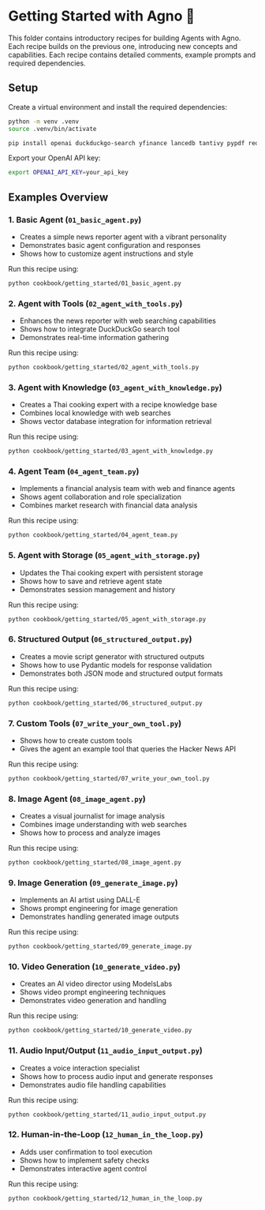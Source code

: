 # Getting Started with Agno 🚀

This folder contains introductory recipes for building Agents with Agno. Each recipe builds on the previous one, introducing new concepts and capabilities. Each recipe contains detailed comments, example prompts and required dependencies.

## Setup

Create a virtual environment and install the required dependencies:

```bash
python -m venv .venv
source .venv/bin/activate

pip install openai duckduckgo-search yfinance lancedb tantivy pypdf requests sqlalchemy agno
```

Export your OpenAI API key:

```bash
export OPENAI_API_KEY=your_api_key
```

## Examples Overview

### 1. Basic Agent (`01_basic_agent.py`)
- Creates a simple news reporter agent with a vibrant personality
- Demonstrates basic agent configuration and responses
- Shows how to customize agent instructions and style

Run this recipe using:
```bash
python cookbook/getting_started/01_basic_agent.py
```

### 2. Agent with Tools (`02_agent_with_tools.py`)
- Enhances the news reporter with web searching capabilities
- Shows how to integrate DuckDuckGo search tool
- Demonstrates real-time information gathering

Run this recipe using:
```bash
python cookbook/getting_started/02_agent_with_tools.py
```

### 3. Agent with Knowledge (`03_agent_with_knowledge.py`)
- Creates a Thai cooking expert with a recipe knowledge base
- Combines local knowledge with web searches
- Shows vector database integration for information retrieval

Run this recipe using:
```bash
python cookbook/getting_started/03_agent_with_knowledge.py
```

### 4. Agent Team (`04_agent_team.py`)
- Implements a financial analysis team with web and finance agents
- Shows agent collaboration and role specialization
- Combines market research with financial data analysis

Run this recipe using:
```bash
python cookbook/getting_started/04_agent_team.py
```

### 5. Agent with Storage (`05_agent_with_storage.py`)
- Updates the Thai cooking expert with persistent storage
- Shows how to save and retrieve agent state
- Demonstrates session management and history

Run this recipe using:
```bash
python cookbook/getting_started/05_agent_with_storage.py
```

### 6. Structured Output (`06_structured_output.py`)
- Creates a movie script generator with structured outputs
- Shows how to use Pydantic models for response validation
- Demonstrates both JSON mode and structured output formats

Run this recipe using:
```bash
python cookbook/getting_started/06_structured_output.py
```

### 7. Custom Tools (`07_write_your_own_tool.py`)
- Shows how to create custom tools
- Gives the agent an example tool that queries the Hacker News API

Run this recipe using:
```bash
python cookbook/getting_started/07_write_your_own_tool.py
```

### 8. Image Agent (`08_image_agent.py`)
- Creates a visual journalist for image analysis
- Combines image understanding with web searches
- Shows how to process and analyze images

Run this recipe using:
```bash
python cookbook/getting_started/08_image_agent.py
```

### 9. Image Generation (`09_generate_image.py`)
- Implements an AI artist using DALL-E
- Shows prompt engineering for image generation
- Demonstrates handling generated image outputs

Run this recipe using:
```bash
python cookbook/getting_started/09_generate_image.py
```

### 10. Video Generation (`10_generate_video.py`)
- Creates an AI video director using ModelsLabs
- Shows video prompt engineering techniques
- Demonstrates video generation and handling

Run this recipe using:
```bash
python cookbook/getting_started/10_generate_video.py
```

### 11. Audio Input/Output (`11_audio_input_output.py`)
- Creates a voice interaction specialist
- Shows how to process audio input and generate responses
- Demonstrates audio file handling capabilities

Run this recipe using:
```bash
python cookbook/getting_started/11_audio_input_output.py
```

### 12. Human-in-the-Loop (`12_human_in_the_loop.py`)
- Adds user confirmation to tool execution
- Shows how to implement safety checks
- Demonstrates interactive agent control

Run this recipe using:
```bash
python cookbook/getting_started/12_human_in_the_loop.py
```
